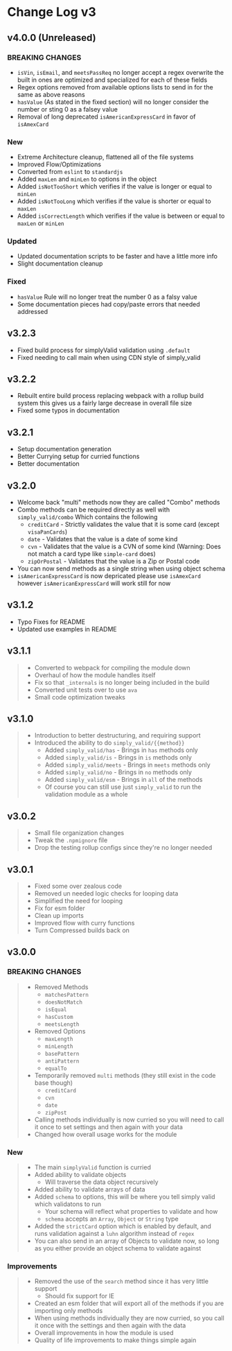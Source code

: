 # Change Log v3

## v4.0.0 (Unreleased)

### BREAKING CHANGES

- `isVin`, `isEmail`, and `meetsPassReq` no longer accept a regex overwrite the built in ones are optimized and specialized for each of these fields
- Regex options removed from available options lists to send in for the same as above reasons
- `hasValue` (As stated in the fixed section) will no longer consider the number or sting 0 as a falsey value
- Removal of long deprecated `isAmericanExpressCard` in favor of `isAmexCard`

### New

- Extreme Architecture cleanup, flattened all of the file systems
- Improved Flow/Optimizations
- Converted from `eslint` to `standardjs`
- Added `maxLen` and `minLen` to options in the object
- Added `isNotTooShort` which verifies if the value is longer or equal to `minLen`
- Added `isNotTooLong` which verifies if the value is shorter or equal to `maxLen`
- Added `isCorrectLength` which verifies if the value is between or equal to `maxLen` or `minLen`

### Updated

- Updated documentation scripts to be faster and have a little more info
- Slight documentation cleanup

### Fixed

- `hasValue` Rule will no longer treat the number 0 as a falsy value
- Some documentation pieces had copy/paste errors that needed addressed

## v3.2.3

- Fixed build process for simplyValid validation using `.default`
- Fixed needing to call main when using CDN style of simply_valid

## v3.2.2

- Rebuilt entire build process replacing webpack with a rollup build system this gives us a fairly large decrease in overall file size
- Fixed some typos in documentation

## v3.2.1

- Setup documentation generation
- Better Currying setup for curried functions
- Better documentation

## v3.2.0

- Welcome back "multi" methods now they are called "Combo" methods
- Combo methods can be required directly as well with `simply_valid/combo` Which contains the following
    - `creditCard` - Strictly validates the value that it is some card (except `visaPanCards`)
    - `date` - Validates that the value is a date of some kind
    - `cvn` - Validates that the value is a CVN of some kind (Warning: Does not match a card type like `simple-card` does)
    - `zipOrPostal` - Validates that the value is a Zip or Postal code
- You can now send methods as a single string when using object schema
- `isAmericanExpressCard` is now depricated please use `isAmexCard` however `isAmericanExpressCard` will work still for now

## v3.1.2

- Typo Fixes for README
- Updated use examples in README

## v3.1.1

> - Converted to webpack for compiling the module down
> - Overhaul of how the module handles itself
> - Fix so that `_internals` is no longer being included in the build
> - Converted unit tests over to use `ava`
> - Small code optimization tweaks

## v3.1.0

> - Introduction to better destructuring, and requiring support
> - Introduced the ability to do `simply_valid/{{method}}`
>   - Added `simply_valid/has` - Brings in `has` methods only
>   - Added `simply_valid/is` - Brings in `is` methods only
>   - Added `simply_valid/meets` - Brings in `meets` methods only
>   - Added `simply_valid/no` - Brings in `no` methods only
>   - Added `simply_valid/esm` - Brings in `all` of the methods
>   - Of course you can still use just `simply_valid` to run the validation module as a whole

## v3.0.2

> - Small file organization changes
> - Tweak the `.npmignore` file
> - Drop the testing rollup configs since they're no longer needed

## v3.0.1

> - Fixed some over zealous code
> - Removed un needed logic checks for looping data
> - Simplified the need for looping
> - Fix for esm folder
> - Clean up imports
> - Improved flow with curry functions
> - Turn Compressed builds back on

## v3.0.0

### BREAKING CHANGES
> - Removed Methods
>   - `matchesPattern`
>   - `doesNotMatch`
>   - `isEqual`
>   - `hasCustom`
>   - `meetsLength`
> - Removed Options
>   - `maxLength`
>   - `minLength`
>   - `basePattern`
>   - `antiPattern`
>   - `equalTo`
> - Temporarily removed `multi` methods (they still exist in the code base though)
>   - `creditCard`
>   - `cvn`
>   - `date`
>   - `zipPost`
> - Calling methods individually is now curried so you will need to call it once to set settings and then again with your data
> - Changed how overall usage works for the module

### New

> - The main `simplyValid` function is curried
> - Added ability to validate objects
>   - Will traverse the data object recursively
> - Added ability to validate arrays of data
> - Added `schema` to options, this will be where you tell simply valid which validatons to run
>   - Your schema will reflect what properties to validate and how
>   - `schema` accepts an `Array`, `Object` or `String` type
> - Added the `strictCard` option which is enabled by default, and runs validation against a `luhn` algorithm instead of `regex`
> - You can also send in an array of Objects to validate now, so long as you either provide an object schema to validate against

### Improvements

> - Removed the use of the `search` method since it has very little support
>    - Should fix support for IE
> - Created an esm folder that will export all of the methods if you are importing only methods
> - When using methods individually they are now curried, so you call it once with the settings and then again with the data
> - Overall improvements in how the module is used
> - Quality of life improvements to make things simple again